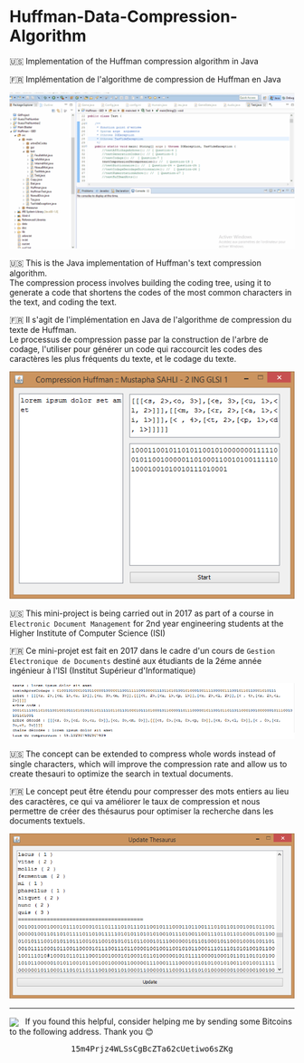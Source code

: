 # Huffman-Data-Compression-Algorithm

:us: Implementation of the Huffman compression algorithm in Java  

:fr: Implémentation de l'algorithme de compression de Huffman en Java  

<p align="center">
  <img src="https://raw.githubusercontent.com/stoufa/Compression-Huffman/master/compression-huffman.gif" alt="preview"/>
</p>

:us: This is the Java implementation of Huffman's text compression algorithm.  
The compression process involves building the coding tree, using it to generate a code that shortens the codes of the most common characters in the text, and coding the text.

:fr: Il s'agit de l'implémentation en Java de l'algorithme de compression du texte de Huffman.  
Le processus de compression passe par la construction de l'arbre de codage, l'utiliser pour générer un code qui raccourcit les codes des caractères les plus fréquents du texte, et le codage du texte.

<p align="center">
  <img src="https://raw.githubusercontent.com/stoufa/Compression-Huffman/master/screenshots/1.png" alt="screenshot"/>
</p>

:us: This mini-project is being carried out in 2017 as part of a course in `Electronic Document Management` for 2nd year engineering students at the Higher Institute of Computer Science (ISI)  

:fr: Ce mini-projet est fait en 2017 dans le cadre d'un cours de `Gestion Électronique de Documents` destiné aux étudiants de la 2éme année ingénieur à l'ISI (Institut Supérieur d'Informatique)  

<p align="center">
  <img src="https://raw.githubusercontent.com/stoufa/Compression-Huffman/master/screenshots/2.png" alt="screenshot"/>
</p>

:us: The concept can be extended to compress whole words instead of single characters, which will improve the compression rate and allow us to create thesauri to optimize the search in textual documents.

:fr: Le concept peut être étendu pour compresser des mots entiers au lieu des caractères, ce qui va améliorer le taux de compression et nous permettre de créer des thésaurus pour optimiser la recherche dans les documents textuels.

<p align="center">
  <img src="https://raw.githubusercontent.com/stoufa/Compression-Huffman/master/screenshots/4.png" alt="screenshot"/>
</p>

<hr>

<img src="https://emojis.slackmojis.com/emojis/images/1485555744/1681/bitcoin.png" valign="middle" width="40" /> &nbsp; If you found this helpful, consider helping me by sending some Bitcoins to the following address. Thank you 😊

<pre align="center">
15m4Prjz4WLSsCgBcZTa62cUetiwo6sZKg
</pre>



